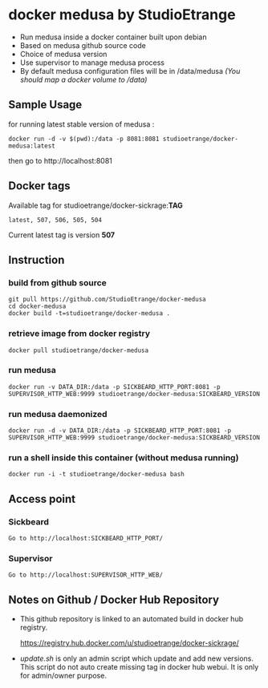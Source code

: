 # docker medusa by StudioEtrange

* Run medusa inside a docker container built upon debian
* Based on medusa github source code
* Choice of medusa version
* Use supervisor to manage medusa process
* By default medusa configuration files will be in /data/medusa _(You should map a docker volume to /data)_


## Sample Usage

for running latest stable version of medusa :

	docker run -d -v $(pwd):/data -p 8081:8081 studioetrange/docker-medusa:latest

then go to http://localhost:8081

## Docker tags

Available tag for studioetrange/docker-sickrage:__TAG__

	latest, 507, 506, 505, 504

Current latest tag is version __507__

## Instruction

### build from github source

	git pull https://github.com/StudioEtrange/docker-medusa
	cd docker-medusa
	docker build -t=studioetrange/docker-medusa .

### retrieve image from docker registry

	docker pull studioetrange/docker-medusa

### run medusa 

	docker run -v DATA_DIR:/data -p SICKBEARD_HTTP_PORT:8081 -p SUPERVISOR_HTTP_WEB:9999 studioetrange/docker-medusa:SICKBEARD_VERSION

### run medusa daemonized

	docker run -d -v DATA_DIR:/data -p SICKBEARD_HTTP_PORT:8081 -p SUPERVISOR_HTTP_WEB:9999 studioetrange/docker-medusa:SICKBEARD_VERSION


### run a shell inside this container (without medusa running)

	docker run -i -t studioetrange/docker-medusa bash

## Access point

### Sickbeard

	Go to http://localhost:SICKBEARD_HTTP_PORT/

### Supervisor

	Go to http://localhost:SUPERVISOR_HTTP_WEB/

## Notes on Github / Docker Hub Repository

* This github repository is linked to an automated build in docker hub registry.

	https://registry.hub.docker.com/u/studioetrange/docker-sickrage/

* _update.sh_ is only an admin script which update and add new versions. This script do not auto create missing tag in docker hub webui. It is only for admin/owner purpose.
